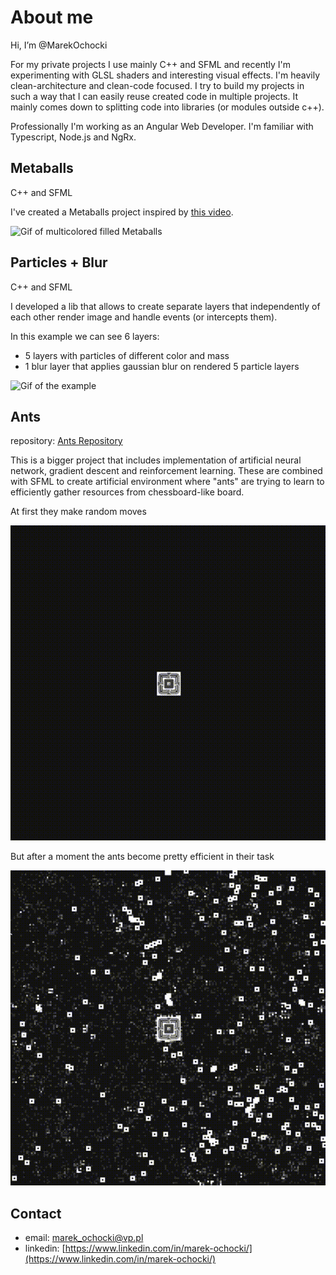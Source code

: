 
# About me
Hi, I’m @MarekOchocki

For my private projects I use mainly C++ and SFML and recently I'm experimenting with GLSL shaders and interesting visual effects.
I'm heavily clean-architecture and clean-code focused. I try to build my projects in such a way that I can easily reuse created code in multiple projects.
It mainly comes down to splitting code into libraries (or modules outside c++). 

Professionally I'm working as an Angular Web Developer. I'm familiar with Typescript, Node.js and NgRx.

## Metaballs
C++ and SFML

I've created a Metaballs project inspired by [this video](https://www.youtube.com/watch?v=6oMZb3yP_H8&t=1451s&ab_channel=Reducible).

![Gif of multicolored filled Metaballs](https://github.com/MarekOchocki/MarekOchocki/blob/main/assets/metaballs.gif)

## Particles + Blur
C++ and SFML

I developed a lib that allows to create separate layers that independently of each other render image and handle events (or intercepts them).

In this example we can see 6 layers:
- 5 layers with particles of different color and mass
- 1 blur layer that applies gaussian blur on rendered 5 particle layers

![Gif of the example](https://github.com/MarekOchocki/MarekOchocki/blob/main/assets/blurParticles.gif)

## Ants
repository: [Ants Repository](https://github.com/MarekOchocki/AntsProject)

This is a bigger project that includes implementation of artificial neural network, gradient descent and reinforcement learning.
These are combined with SFML to create artificial environment where "ants" are trying to learn to efficiently gather resources from chessboard-like board.

At first they make random moves

![Gif of the example](https://github.com/MarekOchocki/MarekOchocki/blob/main/assets/antsStart.gif)


But after a moment the ants become pretty efficient in their task

![Gif of the example](https://github.com/MarekOchocki/MarekOchocki/blob/main/assets/antsSmart.gif)

## Contact

- email: marek_ochocki@vp.pl
- linkedin: [https://www.linkedin.com/in/marek-ochocki/](https://www.linkedin.com/in/marek-ochocki/)

